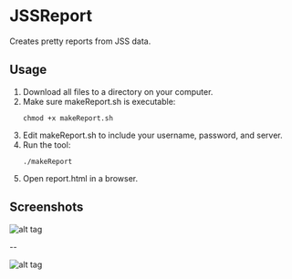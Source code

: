 # JSSReport

Creates pretty reports from JSS data.

## Usage

1. Download all files to a directory on your computer.
2. Make sure makeReport.sh is executable:
    ```
    chmod +x makeReport.sh
    ```
3. Edit makeReport.sh to include your username, password, and server.
4. Run the tool:
    ```
    ./makeReport
    ```
5. Open report.html in a browser.

## Screenshots

![alt tag](http://i.imgur.com/kez7gTR.png)

--

![alt tag](http://i.imgur.com/gwLyRMr.png)
